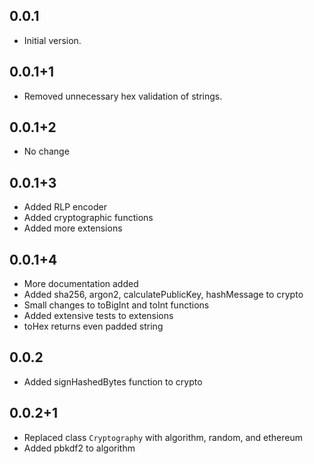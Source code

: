 ## 0.0.1

- Initial version.

## 0.0.1+1

- Removed unnecessary hex validation of strings.

## 0.0.1+2

- No change

## 0.0.1+3

- Added RLP encoder
- Added cryptographic functions
- Added more extensions

## 0.0.1+4

- More documentation added
- Added sha256, argon2, calculatePublicKey, hashMessage to crypto
- Small changes to toBigInt and toInt functions
- Added extensive tests to extensions
- toHex returns even padded string

## 0.0.2
- Added signHashedBytes function to crypto

## 0.0.2+1
- Replaced class `Cryptography` with algorithm, random, and ethereum
- Added pbkdf2 to algorithm

